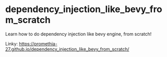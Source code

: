 # dependency_injection_like_bevy_from_scratch
Learn how to do dependency injection like bevy engine, from scratch!

Linky: https://promethia-27.github.io/dependency_injection_like_bevy_from_scratch/
